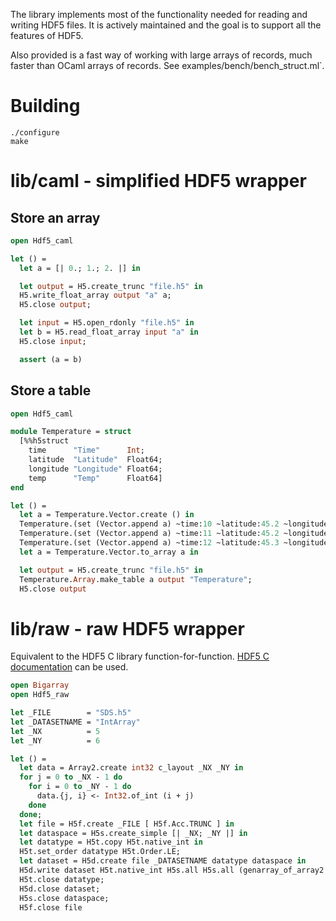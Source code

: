 The library implements most of the functionality needed for reading and writing HDF5
files.  It is actively maintained and the goal is to support all the features of HDF5.

Also provided is a fast way of working with large arrays of records, much faster than
OCaml arrays of records.  See examples/bench/bench_struct.ml`.

# Building

    ./configure
    make

# lib/caml - simplified HDF5 wrapper

## Store an array

```ocaml
open Hdf5_caml

let () =
  let a = [| 0.; 1.; 2. |] in

  let output = H5.create_trunc "file.h5" in
  H5.write_float_array output "a" a;
  H5.close output;

  let input = H5.open_rdonly "file.h5" in
  let b = H5.read_float_array input "a" in
  H5.close input;

  assert (a = b)
```

## Store a table

```ocaml
open Hdf5_caml

module Temperature = struct
  [%%h5struct
    time      "Time"      Int;
    latitude  "Latitude"  Float64;
    longitude "Longitude" Float64;
    temp      "Temp"      Float64]
end

let () =
  let a = Temperature.Vector.create () in
  Temperature.(set (Vector.append a) ~time:10 ~latitude:45.2 ~longitude:0.2 ~temp:15.3);
  Temperature.(set (Vector.append a) ~time:11 ~latitude:45.2 ~longitude:0.2 ~temp:15.5);
  Temperature.(set (Vector.append a) ~time:12 ~latitude:45.3 ~longitude:0.5 ~temp:16.2);
  let a = Temperature.Vector.to_array a in

  let output = H5.create_trunc "file.h5" in
  Temperature.Array.make_table a output "Temperature";
  H5.close output
```

# lib/raw - raw HDF5 wrapper

Equivalent to the HDF5 C library function-for-function.
[HDF5 C documentation](https://www.hdfgroup.org/HDF5/doc/RM/RM_H5Front.html) can be used.

```ocaml
open Bigarray
open Hdf5_raw

let _FILE        = "SDS.h5"
let _DATASETNAME = "IntArray"
let _NX          = 5
let _NY          = 6

let () =
  let data = Array2.create int32 c_layout _NX _NY in
  for j = 0 to _NX - 1 do
    for i = 0 to _NY - 1 do
      data.{j, i} <- Int32.of_int (i + j)
    done
  done;
  let file = H5f.create _FILE [ H5f.Acc.TRUNC ] in
  let dataspace = H5s.create_simple [| _NX; _NY |] in
  let datatype = H5t.copy H5t.native_int in
  H5t.set_order datatype H5t.Order.LE;
  let dataset = H5d.create file _DATASETNAME datatype dataspace in
  H5d.write dataset H5t.native_int H5s.all H5s.all (genarray_of_array2 data);
  H5t.close datatype;
  H5d.close dataset;
  H5s.close dataspace;
  H5f.close file
```
